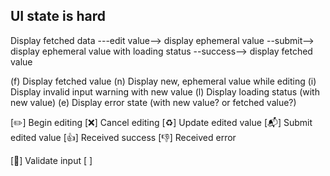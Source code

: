 ## UI state is hard

Display fetched data ---edit value--> display ephemeral value --submit--> display ephemeral value with loading status --success--> display fetched value

(f) Display fetched value
(n) Display new, ephemeral value while editing
(i) Display invalid input warning with new value
(l) Display loading status (with new value)
(e) Display error state (with new value? or fetched value?)

[✏️] Begin editing
[❌] Cancel editing
[♻️] Update edited value
[📬] Submit edited value
[👍] Received success
[👎] Received error

[🔬] Validate input
[ ]
